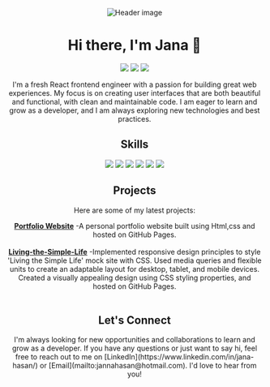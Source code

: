 <!-- Banner -->
<p align="center">

  <img src="https://avatars.githubusercontent.com/u/99503558?s=400&u=de9868ad5c8ff43f86a74b6cd36db202f361c00c&v=4" alt="Header image">
</p>
<!-- Header -->
<h1 align="center">Hi there, I'm Jana 👋</h1>
<p align="center">
  <a href="https://www.linkedin.com/in/jana-hasan/"><img src="https://img.shields.io/badge/-LinkedIn-blue?style=flat&logo=Linkedin&logoColor=white"/></a>
  <a href="mailto:jannahasan@hotmail.com"><img src="https://img.shields.io/badge/-Email-red?style=flat&logo=Gmail&logoColor=white"/></a>
  <a href="https://janahasa.github.io/portfolio/"><img src="https://img.shields.io/badge/-Portfolio-585858?style=flat"/></a>
</p>

<!-- Introduction -->
<p align="center">I'm a fresh React frontend engineer with a passion for building great web experiences. My focus is on creating user interfaces that are both beautiful and functional, with clean and maintainable code. I am eager to learn and grow as a developer, and I am always exploring new technologies and best practices.</p>

<!-- Skills -->
<h2 align="center">Skills</h2>
<p align="center">
  <img src="https://img.shields.io/badge/-React-61DAFB?style=flat&logo=React&logoColor=white"/>
  <img src="https://img.shields.io/badge/-JavaScript-F7DF1E?style=flat&logo=JavaScript&logoColor=black"/>
  <img src="https://img.shields.io/badge/-HTML5-E34F26?style=flat&logo=HTML5&logoColor=white"/>
  <img src="https://img.shields.io/badge/-CSS3-1572B6?style=flat&logo=CSS3&logoColor=white"/>
  <img src="https://img.shields.io/badge/-Bootstrap-7952B3?style=flat&logo=Bootstrap&logoColor=white"/>
  <img src="https://img.shields.io/badge/-Git-F05032?style=flat&logo=Git&logoColor=white"/>
</p>

<!-- Projects -->
<h2 align="center">Projects</h2>
<p align="center">Here are some of my latest projects:</p>
<p align="center">
 <a href="https://janahasa.github.io/portfolio/"><b>Portfolio Website</b></a> -A personal portfolio website built using Html,css and hosted on GitHub Pages.<br><br>
 <a href="https://github.com/janahasa/Living-the-Simple-Life"><b>Living-the-Simple-Life</b></a> -Implemented responsive design principles to style 'Living the Simple Life' mock site with CSS. Used media queries and flexible units to create an adaptable layout for desktop, tablet, and mobile devices. Created a visually appealing design using CSS styling properties, and hosted on GitHub Pages.<br><br>


  
<!-- Contact me -->
<h2 align="center">Let's Connect</h2>
<p align="center">I'm always looking for new opportunities and collaborations to learn and grow as a developer. If you have any questions or just want to say hi, feel free to reach out to me on [LinkedIn](https://www.linkedin.com/in/jana-hasan/) or [Email](mailto:jannahasan@hotmail.com). I'd love to hear from you! 


